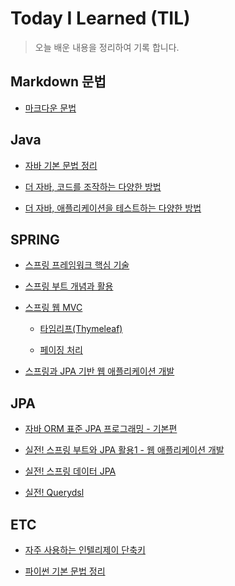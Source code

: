 # Today I Learned (TIL)

> 오늘 배운 내용을 정리하여 기록 합니다.

## Markdown 문법

* [마크다운 문법](https://github.com/kevinntech/TIL/tree/main/markdownSyntax "마크다운 문법")

## Java

* [자바 기본 문법 정리](https://github.com/kevinntech/TIL/tree/main/java/java-basic "자바 기본 문법 정리")

* [더 자바, 코드를 조작하는 다양한 방법](https://github.com/kevinntech/TIL/tree/main/java/the-java-code "더 자바, 코드를 조작하는 다양한 방법")

* [더 자바, 애플리케이션을 테스트하는 다양한 방법](https://github.com/kevinntech/TIL/tree/main/java/the-java-test "더 자바, 애플리케이션을 테스트하는 다양한 방법")

## SPRING

* [스프링 프레임워크 핵심 기술](https://github.com/kevinntech/TIL/tree/main/spring/spring-core "스프링 프레임워크 핵심 기술")

* [스프링 부트 개념과 활용](https://github.com/kevinntech/TIL/tree/main/spring/spring-boot "스프링 부트 개념과 활용")

* [스프링 웹 MVC](https://github.com/kevinntech/TIL/tree/main/spring/spring-mvc "스프링 웹 MVC")

  * [타임리프(Thymeleaf)](https://github.com/kevinntech/TIL/blob/main/thymeleaf/README.md "타임리프(Thymeleaf)")

  * [페이징 처리](https://github.com/kevinntech/TIL/blob/main/spring/spring-mvc/PAGING.md "페이징 처리")

* [스프링과 JPA 기반 웹 애플리케이션 개발](https://github.com/kevinntech/TIL/tree/main/spring/spring-jpa-webapp "스프링과 JPA 기반 웹 애플리케이션 개발")

## JPA

* [자바 ORM 표준 JPA 프로그래밍 - 기본편](https://github.com/kevinntech/TIL/tree/main/jpa/jpaBasic "자바 ORM 표준 JPA 프로그래밍 - 기본편")

* [실전! 스프링 부트와 JPA 활용1 - 웹 애플리케이션 개발](https://github.com/kevinntech/TIL/tree/main/jpa/jpaUse1 "실전! 스프링 부트와 JPA 활용1")

* [실전! 스프링 데이터 JPA](https://github.com/kevinntech/TIL/tree/main/jpa/springDataJpa "실전! 스프링 데이터 JPA")

* [실전! Querydsl](https://github.com/kevinntech/TIL/tree/main/jpa/querydsl "실전! Querydsl")

## ETC

* [자주 사용하는 인텔리제이 단축키](https://github.com/kevinntech/TIL/tree/main/intellij "자주 사용하는 인텔리제이 단축키")

* [파이썬 기본 문법 정리](https://github.com/kevinntech/TIL/tree/main/python-summary "파이썬 기본 문법 정리")
